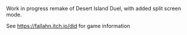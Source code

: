 Work in progress remake of Desert Island Duel, with added split screen mode.

See https://fallahn.itch.io/did for game information